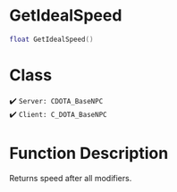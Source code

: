 # GetIdealSpeed
```lua
float GetIdealSpeed()
```
# Class
✔️ `Server: CDOTA_BaseNPC`  
✔️ `Client: C_DOTA_BaseNPC`  

# Function Description
Returns speed after all modifiers.
